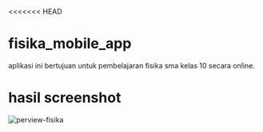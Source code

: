 <<<<<<< HEAD
# fisika_mobile_app

aplikasi ini bertujuan untuk pembelajaran fisika sma kelas 10 secara online.

# hasil screenshot


![perview-fisika](https://github.com/Maulidis/fisika-mobile/assets/82792003/4c59ca1a-9308-4e7c-baca-ef827903dd43)

